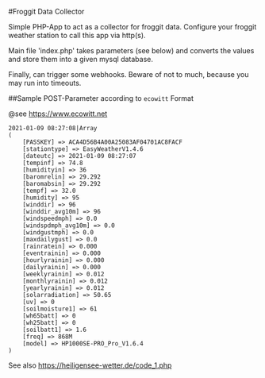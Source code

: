 #Froggit Data Collector

Simple PHP-App to act as a collector for froggit data. 
Configure your froggit weather station to call this app via http(s).

Main file 'index.php' takes parameters (see below) and converts the 
values and store them into a given mysql database.

Finally, can trigger some webhooks. Beware of not to much, because you may run into timeouts.

##Sample POST-Parameter according to `ecowitt` Format 

@see https://www.ecowitt.net
    
    2021-01-09 08:27:08|Array
    (
        [PASSKEY] => ACA4D56B4A00A25083AF04701AC8FACF
        [stationtype] => EasyWeatherV1.4.6
        [dateutc] => 2021-01-09 08:27:07
        [tempinf] => 74.8
        [humidityin] => 36
        [baromrelin] => 29.292
        [baromabsin] => 29.292
        [tempf] => 32.0
        [humidity] => 95
        [winddir] => 96
        [winddir_avg10m] => 96
        [windspeedmph] => 0.0
        [windspdmph_avg10m] => 0.0
        [windgustmph] => 0.0
        [maxdailygust] => 0.0
        [rainratein] => 0.000
        [eventrainin] => 0.000
        [hourlyrainin] => 0.000
        [dailyrainin] => 0.000
        [weeklyrainin] => 0.012
        [monthlyrainin] => 0.012
        [yearlyrainin] => 0.012
        [solarradiation] => 50.65
        [uv] => 0
        [soilmoisture1] => 61
        [wh65batt] => 0
        [wh25batt] => 0
        [soilbatt1] => 1.6
        [freq] => 868M
        [model] => HP1000SE-PRO_Pro_V1.6.4
    )

See also https://heiligensee-wetter.de/code_1.php
